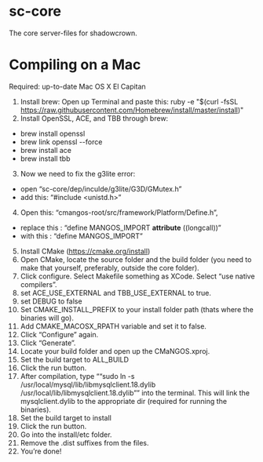 # sc-core
The core server-files for shadowcrown.

# Compiling on a Mac
Required: up-to-date Mac OS X El Capitan

1. Install brew:
Open up Terminal and paste this: ruby -e "$(curl -fsSL https://raw.githubusercontent.com/Homebrew/install/master/install)"
2. Install OpenSSL, ACE, and TBB through brew:
- brew install openssl
- brew link openssl --force
- brew install ace
- brew install tbb
3. Now we need to fix the g3lite error:
- open “sc-core/dep/inculde/g3lite/G3D/GMutex.h”
- add this: “#include <unistd.h>”
4. Open this: “cmangos-root/src/framework/Platform/Define.h”,
- replace this : “define MANGOS_IMPORT __attribute__ ((longcall))”
- with this : “define MANGOS_IMPORT”
5. Install CMake (https://cmake.org/install)
6. Open CMake, locate the source folder and the build folder (you need to make that yourself, preferably, outside the core folder).
7. Click configure. Select Makefile something as XCode. Select “use native compilers”.
8. set ACE_USE_EXTERNAL and TBB_USE_EXTERNAL to true.
9. set DEBUG to false
10. Set CMAKE_INSTALL_PREFIX to your install folder path (thats where the binaries will go).
11. Add CMAKE_MACOSX_RPATH variable and set it to false.
12. Click “Configure” again.
11. Click “Generate”.
10. Locate your build folder and open up the CMaNGOS.xproj.
11. Set the build target to ALL_BUILD
12. Click the run button.
12. After compilation, type ““sudo ln -s /usr/local/mysql/lib/libmysqlclient.18.dylib /usr/local/lib/libmysqlclient.18.dylib”” into the terminal. This will link the mysqlclient.dylib to the appropriate dir (required for running the binaries).
13. Set the build target to install
14. Click the run button.
15. Go into the install/etc folder.
16. Remove the .dist suffixes from the files.
17. You’re done!

